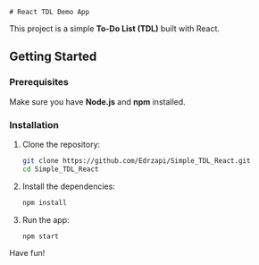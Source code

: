     # React TDL Demo App  

This project is a simple **To-Do List (TDL)** built with React.  

## Getting Started  

### Prerequisites  
Make sure you have **Node.js** and **npm** installed.  

### Installation  
1. Clone the repository:  
   ```sh
   git clone https://github.com/Edrzapi/Simple_TDL_React.git
   cd Simple_TDL_React
   ```
2. Install the dependencies:
    ```sh
    npm install
    ```
3. Run the app:
    ```sh
    npm start 
    ```
    
Have fun!